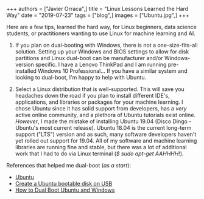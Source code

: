 +++
authors = ["Javier Orraca",]
title = "Linux Lessons Learned the Hard Way"
date = "2019-07-23"
tags = ["blog",]
images = ["Ubuntu.jpg",]
+++

Here are a few tips, learned the hard way, for Linux beginners, data science students, or practitioners wanting to use Linux for machine learning and AI.
<!--more-->
1) If you plan on dual-booting with Windows, there is not a one-size-fits-all solution. Setting up your Windows and BIOS settings to allow for disk partitions and Linux dual-boot can be manufacturer and/or Windows-version specific. I have a Lenovo ThinkPad and I am running pre-installed Windows 10 Professional... If you have a similar system and looking to dual-boot, I'm happy to help with Ubuntu.

2) Select a Linux distribution that is well-supported. This will save you headaches down the road if you plan to install different IDE's, applications, and libraries or packages for your machine learning. I chose Ubuntu since it has solid support from developers, has a _very_ active online community, and a plethora of Ubuntu tutorials exist online. _However_, I made the mistake of installing Ubuntu 19.04 (Disco Dingo - Ubuntu's most current release). Ubuntu 18.04 is the current long-term support ("LTS") version and as such, many software developers haven't yet rolled out support for 19.04. All of my software and machine learning libraries are running fine and stable, but there was a lot of additional work that I had to do via Linux terminal (_$ sudo apt-get AAHHHH!_).

References that helped me dual-boot (_as a start_):

* [Ubuntu](https://www.ubuntu.com/)
* [Create a Ubuntu bootable disk on USB](https://tutorials.ubuntu.com/tutorial/tutorial-create-a-usb-stick-on-windows#0)
* [How to Dual Boot Ubuntu and Windows](https://www.debugpoint.com/2019/01/complete-guide-how-dual-boot-ubuntu-windows/#czr-comments-title)